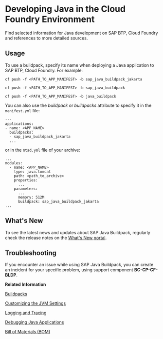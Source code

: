 <!-- loioa3f90069d6cd41da82f34a6123d82ce6 -->

# Developing Java in the Cloud Foundry Environment

Find selected information for Java development on SAP BTP, Cloud Foundry and references to more detailed sources.



<a name="loioa3f90069d6cd41da82f34a6123d82ce6__section_xxx_4w3_t2b"/>

## Usage

To use a buildpack, specify its name when deploying a Java application to SAP BTP, Cloud Foundry. For example:

```
cf push -f <PATH_TO_APP_MANIFEST> -b sap_java_buildpack_jakarta
```

```
cf push -f <PATH_TO_APP_MANIFEST> -b sap_java_buildpack
```

```
cf push -f <PATH_TO_APP_MANIFEST> -b java_buildpack
```

You can also use the *buildpack* or *buildpacks* attribute to specify it in the `manifest.yml` file:

```
---
applications:
- name: <APP_NAME>
  buildpacks:
  - sap_java_buildpack_jakarta
  ...
```

or in the `mtad.yml` file of your archive:

```
...
modules:
  - name: <APP_NAME>
    type: java.tomcat
    path: <path_to_archive>
    properties:
      ...
    parameters:
      ...
      memory: 512M
      buildpack: sap_java_buildpack_jakarta
...
```



<a name="loioa3f90069d6cd41da82f34a6123d82ce6__section_wg4_djf_krb"/>

## What's New

To see the latest news and updates about SAP Java Buildpack, regularly check the release notes on the [What's New portal](https://help.sap.com/whats-new/cf0cb2cb149647329b5d02aa96303f56?locale=en-US&Component=SAP%20Java%20Buildpack).



<a name="loioa3f90069d6cd41da82f34a6123d82ce6__section_cc2_qzf_hvb"/>

## Troubleshooting

If you encounter an issue while using SAP Java Buildpack, you can create an incident for your specific problem, using support component **BC-CP-CF-BLDP**.

**Related Information**  


[Buildpacks](buildpacks-5e7fc02.md "")

[Customizing the JVM Settings](customizing-the-java-virtual-machine-jvm-settings-b8cda61.md "")

[Logging and Tracing](logging-and-tracing-7eb922a.md)

[Debugging Java Applications](debugging-java-applications-1e7376f.md "Debugging an application helps you detect and diagnose errors in your code.")

[Bill of Materials \(BOM\)](bill-of-materials-bom-6c6936e.md "For Maven projects, the versions of the SAP Java Buildpack dependencies and the APIs provided by supported runtime containers can be consumed through a Bill of Materials (BOM).")

